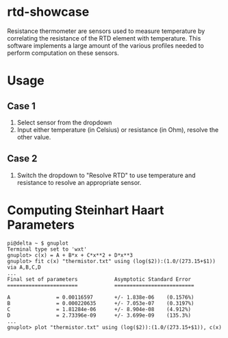 # rtd-showcase
Resistance thermometer are sensors used to measure temperature by 
correlating the resistance of the RTD element with temperature. 
This software implements a large amount of the various profiles 
needed to perform computation on these sensors.

# Usage


## Case 1
1. Select sensor from the dropdown
2. Input either temperature (in Celsius) or resistance (in Ohm), resolve the other value.

## Case 2
1. Switch the dropdown to "Resolve RTD" to use temperature and resistance to resolve an appropriate sensor.



# Computing Steinhart Haart Parameters

```shell
pi@delta ~ $ gnuplot
Terminal type set to 'wxt'
gnuplot> c(x) = A + B*x + C*x**2 + D*x**3
gnuplot> fit c(x) "thermistor.txt" using (log($2)):(1.0/(273.15+$1)) via A,B,C,D
...
Final set of parameters            Asymptotic Standard Error
=======================            ==========================

A               = 0.00116597       +/- 1.838e-06    (0.1576%)
B               = 0.000220635      +/- 7.053e-07    (0.3197%)
C               = 1.81284e-06      +/- 8.904e-08    (4.912%)
D               = 2.73396e-09      +/- 3.699e-09    (135.3%)
...
gnuplot> plot "thermistor.txt" using (log($2)):(1.0/(273.15+$1)), c(x)
```
